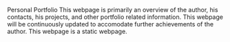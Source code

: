 Personal Portfolio
This webpage is primarily an overview of the author, his contacts, his projects, and other portfolio related information.
This webpage will be continuously updated to accomodate further achievements of the author.
This webpage is a static webpage.
